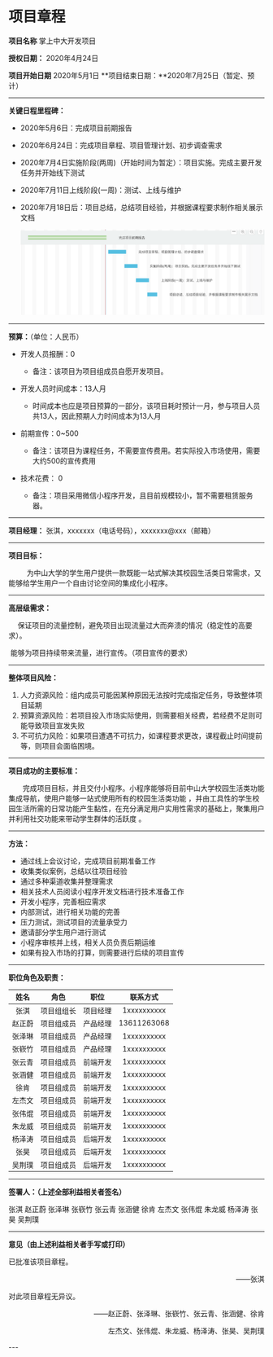 

# 项目章程

**项目名称** 掌上中大开发项目

**授权日期：** 2020年4月24日

**项目开始日期** 2020年5月1日                        **项目结束日期：**2020年7月25日（暂定、预计）

---

**关键日程里程碑：**

- 2020年5月6日：完成项目前期报告

- 2020年6月24日：完成项目章程、项目管理计划、初步调查需求

- 2020年7月4日实施阶段(两周)（开始时间为暂定）：项目实施。完成主要开发任务并开始线下测试

- 2020年7月11日上线阶段(一周)：测试、上线与维护

- 2020年7月18日后：项目总结，总结项目经验，并根据课程要求制作相关展示文档

  ![Gant](./image/Gant.png)

---

**预算：**（单位：人民币）

- 开发人员报酬：0
  - 备注：该项目为项目组成员自愿开发项目。
- 开发人员时间成本：13人月

  - 时间成本也应是项目预算的一部分，该项目耗时预计一月，参与项目人员共13人，因此预期人力时间成本为13人月
- 前期宣传：0~500
  - 备注：该项目为课程任务，不需要宣传费用。若实际投入市场使用，需要大约500的宣传费用
- 技术花费： 0
  - 备注：项目采用微信小程序开发，且目前规模较小，暂不需要租赁服务器。

---

**项目经理：**
张淇，xxxxxxx（电话号码），xxxxxxx@xxx（邮箱）

---

**项目目标：**

&emsp; &emsp; 为中山大学的学生用户提供一款既能一站式解决其校园生活类日常需求，又能够给学生用户一个自由讨论空间的集成化小程序。 

---

**高层级需求：**

&emsp; 	保证项目的流量控制，避免项目出现流量过大而奔溃的情况（稳定性的高要求）。

​		能够为项目持续带来流量，进行宣传。（项目宣传的要求）

---

**整体项目风险：**

1. 人力资源风险：组内成员可能因某种原因无法按时完成指定任务，导致整体项目延期
2. 预算资源风险：若项目投入市场实际使用，则需要相关经费，若经费不足则可能导致项目宣发失败
3. 不可抗力风险：如果项目遭遇不可抗力，如课程要求更改，课程截止时间提前等，则项目会面临困境。

---

**项目成功的主要标准：**

&emsp;&emsp;完成项目目标，并且交付小程序。小程序能够将目前中山大学校园生活类功能集成导航，使用户能够一站式使用所有的校园生活类功能 ，并由工具性的学生校园生活所需的日常功能产生黏性，在充分满足用户实用性需求的基础上，聚集用户并利用社交功能来带动学生群体的活跃度 。

---

**方法：**

- 通过线上会议讨论，完成项目前期准备工作
- 收集类似案例，总结以往项目经验
- 通过多种渠道收集并整理需求
- 相关技术人员阅读小程序开发文档进行技术准备工作
- 开发小程序，完善相应需求
- 内部测试，进行相关功能的完善
- 压力测试，测试项目的流量承受力
- 邀请部分学生用户进行测试
- 小程序审核并上线，相关人员负责后期运维
- 如果有投入市场的打算，则需要进行后续的项目宣传

---

**职位角色及职责：**

|  姓名  |    角色    |   职位   |  联系方式   |
| :----: | :--------: | :------: | :---------: |
|  张淇  | 项目组组长 | 项目经理 | 1xxxxxxxxxx |
| 赵正蔚 | 项目组成员 | 产品经理 | 13611263068 |
| 张泽琳 | 项目组成员 | 产品经理 | 1xxxxxxxxxx |
| 张嵚竹 | 项目组成员 | 产品经理 | 1xxxxxxxxxx |
| 张云青 | 项目组成员 | 前端开发 | 1xxxxxxxxxx |
| 张涵健 | 项目组成员 | 前端开发 | 1xxxxxxxxxx |
|  徐肯  | 项目组成员 | 前端开发 | 1xxxxxxxxxx |
| 左杰文 | 项目组成员 | 前端开发 | 1xxxxxxxxxx |
| 张伟焜 | 项目组成员 | 前端开发 | 1xxxxxxxxxx |
| 朱龙威 | 项目组成员 | 前端开发 | 1xxxxxxxxxx |
| 杨泽涛 | 项目组成员 | 后端开发 | 1xxxxxxxxxx |
|  张昊  | 项目组成员 | 后端开发 | 1xxxxxxxxxx |
| 吴荆璞 | 项目组成员 | 后端开发 | 1xxxxxxxxxx |

---

**签署人：（上述全部利益相关者签名）**

张淇  赵正蔚  张泽琳  张嵚竹  张云青  张涵健  徐肯  左杰文  张伟焜  朱龙威  杨泽涛  张昊  吴荆璞

---

**意见（由上述利益相关者手写或打印）**

已批准该项目章程。

  <p align="right">——张淇</p>  
对此项目章程无异议。

  <p align="right">——赵正蔚、张泽琳、张嵚竹、张云青、张涵健、徐肯</p>  
  <p align="right">左杰文、张伟焜、朱龙威、杨泽涛、张昊、吴荆璞</p>  
---
